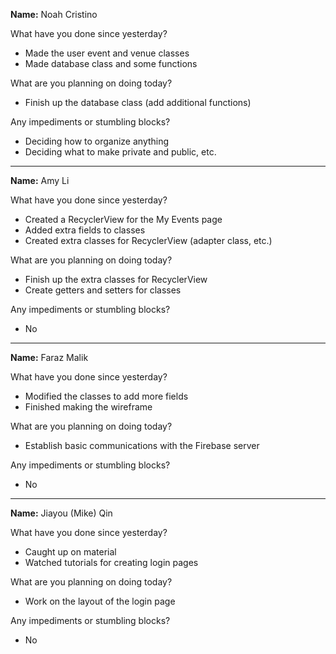 __Name:__ Noah Cristino

What have you done since yesterday?
* Made the user event and venue classes
* Made database class and some functions

What are you planning on doing today?
* Finish up the database class (add additional functions)

Any impediments or stumbling blocks?
* Deciding how to organize anything
* Deciding what to make private and public, etc.

---

__Name:__ Amy Li

What have you done since yesterday?
* Created a RecyclerView for the My Events page
* Added extra fields to classes
* Created extra classes for RecyclerView (adapter class, etc.)

What are you planning on doing today?
* Finish up the extra classes for RecyclerView
* Create getters and setters for classes

Any impediments or stumbling blocks?
* No

---

__Name:__ Faraz Malik

What have you done since yesterday?
* Modified the classes to add more fields
* Finished making the wireframe

What are you planning on doing today?
* Establish basic communications with the Firebase server

Any impediments or stumbling blocks?
* No

---

__Name:__ Jiayou (Mike) Qin

What have you done since yesterday?
* Caught up on material
* Watched tutorials for creating login pages

What are you planning on doing today?
* Work on the layout of the login page

Any impediments or stumbling blocks?
* No
